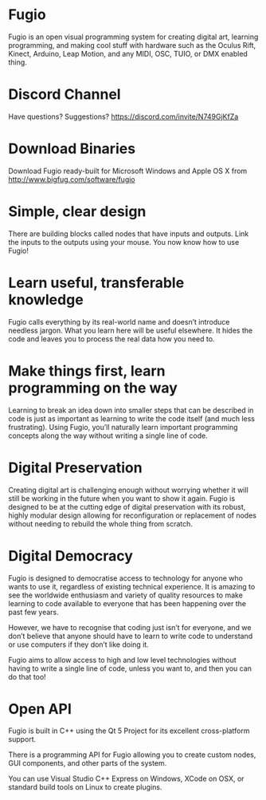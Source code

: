 # Fugio
Fugio is an open visual programming system for creating digital art, learning programming, and making cool stuff with hardware such as the Oculus Rift, Kinect, Arduino, Leap Motion, and any MIDI, OSC, TUIO, or DMX enabled thing.

# Discord Channel
Have questions? Suggestions?
https://discord.com/invite/N749GjKfZa

# Download Binaries
Download Fugio ready-built for Microsoft Windows and Apple OS X from http://www.bigfug.com/software/fugio

# Simple, clear design
There are building blocks called nodes that have inputs and outputs. Link the inputs to the outputs using your mouse. You now know how to use Fugio!

# Learn useful, transferable knowledge
Fugio calls everything by its real-world name and doesn’t introduce needless jargon.  What you learn here will be useful elsewhere.  It hides the code and leaves you to process the real data how you need to.

# Make things first, learn programming on the way
Learning to break an idea down into smaller steps that can be described in code is just as important as learning to write the code itself (and much less frustrating).   Using Fugio, you’ll naturally learn important programming concepts along the way without writing a single line of code.

# Digital Preservation
Creating digital art is challenging enough without worrying whether it will still be working in the future when you want to show it again.  Fugio is designed to be at the cutting edge of digital preservation with its robust, highly modular design allowing for reconfiguration or replacement of nodes without needing to rebuild the whole thing from scratch.

# Digital Democracy
Fugio is designed to democratise access to technology for anyone who wants to use it, regardless of existing technical experience.  It is amazing to see the worldwide enthusiasm and variety of quality resources to make learning to code available to everyone that has been happening over the past few years.

However, we have to recognise that coding just isn’t for everyone, and we don’t believe that anyone should have to learn to write code to understand or use computers if they don’t like doing it.

Fugio aims to allow access to high and low level technologies without having to write a single line of code, unless you want to, and then you can do that too!

# Open API
Fugio is built in C++ using the Qt 5 Project for its excellent cross-platform support.

There is a programming API for Fugio allowing you to create custom nodes, GUI components, and other parts of the system.

You can use Visual Studio C++ Express on Windows, XCode on OSX, or standard build tools on Linux to create plugins.
